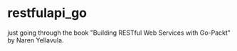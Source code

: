 # restfulapi_go
just going through the book "Building RESTful Web Services with Go-Packt" by Naren Yellavula.
